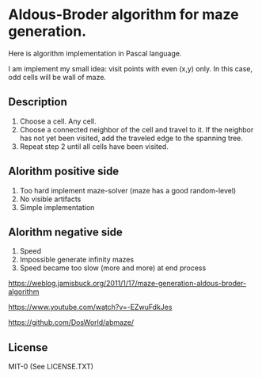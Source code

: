 # Aldous-Broder algorithm for maze generation.

Here is algorithm implementation in Pascal language.

I am implement my small idea: visit points with even (x,y) only.
In this case, odd cells will be wall of maze.

## Description

1. Choose a cell. Any cell.
2. Choose a connected neighbor of the cell and travel to it.
   If the neighbor has not yet been visited, add the traveled edge
   to the spanning tree.
3. Repeat step 2 until all cells have been visited.

## Alorithm positive side

1. Too hard implement maze-solver (maze has a good random-level)
2. No visible artifacts
3. Simple implementation

## Alorithm negative side

1. Speed
2. Impossible generate infinity mazes
3. Speed became too slow (more and more) at end process

https://weblog.jamisbuck.org/2011/1/17/maze-generation-aldous-broder-algorithm

https://www.youtube.com/watch?v=-EZwuFdkJes

https://github.com/DosWorld/abmaze/

## License

MIT-0 (See LICENSE.TXT)

